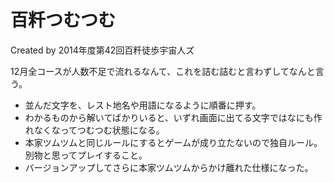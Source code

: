 # 百粁つむつむ
Created by 2014年度第42回百粁徒歩宇宙人ズ

12月全コースが人数不足で流れるなんて、これを詰む詰むと言わずしてなんと言う。

* 並んだ文字を、レスト地名や用語になるように順番に押す。
* わかるものから解いてばかりいると、いずれ画面に出てる文字ではなにも作れなくなってつむつむ状態になる。
* 本家ツムツムと同じルールにするとゲームが成り立たないので独自ルール。別物と思ってプレイすること。
* バージョンアップしてさらに本家ツムツムからかけ離れた仕様になった。